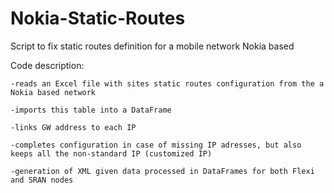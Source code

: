 # Nokia-Static-Routes
Script to fix static routes definition for a mobile network Nokia based


Code description:

    -reads an Excel file with sites static routes configuration from the a Nokia based network
    
    -imports this table into a DataFrame
    
    -links GW address to each IP
    
    -completes configuration in case of missing IP adresses, but also keeps all the non-standard IP (customized IP)
    
    -generation of XML given data processed in DataFrames for both Flexi and SRAN nodes
